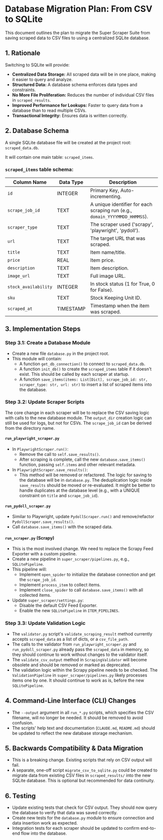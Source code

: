 # Database Migration Plan: From CSV to SQLite

This document outlines the plan to migrate the Super Scraper Suite from saving scraped data to CSV files to using a centralized SQLite database.

## 1. Rationale

Switching to SQLite will provide:
-   **Centralized Data Storage:** All scraped data will be in one place, making it easier to query and analyze.
-   **Structured Data:** A database schema enforces data types and constraints.
-   **No More File Proliferation:** Reduces the number of individual CSV files in `scraped_results`.
-   **Improved Performance for Lookups:** Faster to query data from a database than to read multiple CSVs.
-   **Transactional Integrity:** Ensures data is written correctly.

## 2. Database Schema

A single SQLite database file will be created at the project root: `scraped_data.db`.

It will contain one main table: `scraped_items`.

### `scraped_items` table schema:

| Column Name          | Data Type | Description                                                                 |
| -------------------- | --------- | --------------------------------------------------------------------------- |
| `id`                 | INTEGER   | Primary Key, Auto-incrementing.                                             |
| `scrape_job_id`      | TEXT      | A unique identifier for each scraping run (e.g., `domain_YYYYMMDD_HHMMSS`). |
| `scraper_type`       | TEXT      | The scraper used ('scrapy', 'playwright', 'pydoll').                        |
| `url`                | TEXT      | The target URL that was scraped.                                            |
| `title`              | TEXT      | Item name/title.                                                            |
| `price`              | REAL      | Item price.                                                                 |
| `description`        | TEXT      | Item description.                                                           |
| `image_url`          | TEXT      | Full image URL.                                                             |
| `stock_availability` | INTEGER   | In stock status (1 for True, 0 for False).                                  |
| `sku`                | TEXT      | Stock Keeping Unit ID.                                                      |
| `scraped_at`         | TIMESTAMP | Timestamp when the item was scraped.                                        |

## 3. Implementation Steps

### Step 3.1: Create a Database Module

-   Create a new file `database.py` in the project root.
-   This module will contain:
    -   A function `get_db_connection()` to connect to `scraped_data.db`.
    -   A function `init_db()` to create the `scraped_items` table if it doesn't exist. This should be called by each scraper at startup.
    -   A function `save_items(items: List[Dict], scrape_job_id: str, scraper_type: str, url: str)` to insert a list of scraped items into the database.

### Step 3.2: Update Scraper Scripts

The core change in each scraper will be to replace the CSV saving logic with calls to the new database module. The `output_dir` creation logic can still be used for logs, but not for CSVs. The `scrape_job_id` can be derived from the directory name.

#### `run_playwright_scraper.py`

-   In `PlaywrightScraper.run()`:
    -   Remove the call to `self.save_results()`.
    -   After scraping is complete, call the new `database.save_items()` function, passing `self.items` and other relevant metadata.
-   In `PlaywrightScraper.save_results()`:
    -   This method will be removed or refactored. The logic for saving to the database will be in `database.py`. The deduplication logic inside `save_results` should be moved or re-evaluated. It might be better to handle duplicates at the database level (e.g., with a UNIQUE constraint on `title` and `scrape_job_id`).

#### `run_pydoll_scraper.py`

-   Similar to Playwright, update `PydollScraper.run()` and remove/refactor `PydollScraper.save_results()`.
-   Call `database.save_items()` with the scraped data.

#### `run_scraper.py` (Scrapy)

-   This is the most involved change. We need to replace the Scrapy Feed Exporter with a custom pipeline.
-   Create a new pipeline in `super_scraper/pipelines.py`, e.g., `SQLitePipeline`.
-   This pipeline will:
    -   Implement `open_spider` to initialize the database connection and get the `scrape_job_id`.
    -   Implement `process_item` to collect items.
    -   Implement `close_spider` to call `database.save_items()` with all collected items.
-   Update `super_scraper/settings.py`:
    -   Disable the default CSV Feed Exporter.
    -   Enable the new `SQLitePipeline` in `ITEM_PIPELINES`.

### Step 3.3: Update Validation Logic

-   The `validator.py` script's `validate_scraping_result` method currently accepts `scraped_data` as a list of dicts, or a `csv_file_path`.
-   The calls to the validator from `run_playwright_scraper.py` and `run_pydoll_scraper.py` already pass the `scraped_data` in memory, so they should continue to work without changes to the validator itself.
-   The `validate_csv_output` method in `ScrapingValidator` will become obsolete and should be removed or marked as deprecated.
-   The validation logic within the Scrapy pipeline needs to be checked. The `ValidationPipeline` in `super_scraper/pipelines.py` likely processes items one by one. It should continue to work as is, before the new `SQLitePipeline`.

## 4. Command-Line Interface (CLI) Changes

-   The `--output` argument in all `run_*.py` scripts, which specifies the CSV filename, will no longer be needed. It should be removed to avoid confusion.
-   The scripts' help text and documentation (`CLAUDE.md`, `README.md`) should be updated to reflect the new database storage mechanism.

## 5. Backwards Compatibility & Data Migration

-   This is a breaking change. Existing scripts that rely on CSV output will fail.
-   A separate, one-off script `migrate_csv_to_sqlite.py` could be created to migrate data from existing CSV files in `scraped_results/` into the new SQLite database. This is optional but recommended for data continuity.

## 6. Testing

-   Update existing tests that check for CSV output. They should now query the database to verify that data was saved correctly.
-   Create new tests for the `database.py` module to ensure connection and data insertion work as expected.
-   Integration tests for each scraper should be updated to confirm end-to-end flow into the database.
